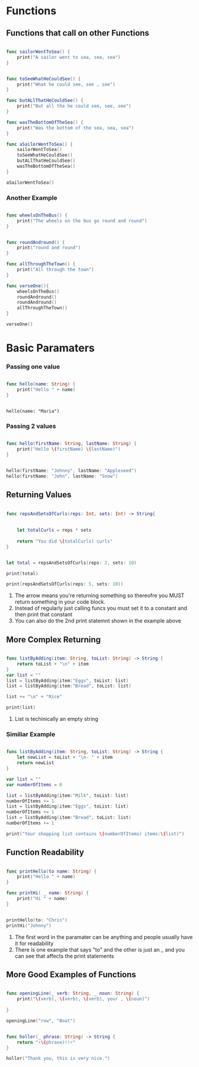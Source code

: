 # Functions


## Functions that call on other Functions



```swift

func sailorWentToSea() {
    print("A sailor went to sea, sea, sea")
}


func toSeeWhatHeCouldSee() {
    print("What he could see, see , see")
}

func butALlThatHeCouldSee() {
    print("But all tha he could see, see, see")
}

func wasTheBottomOfTheSea() {
    print("Was the bottom of the sea, sea, sea")
}

func aSailorWentToSea() {
    sailorWentToSea()
    toSeeWhatHeCouldSee()
    butALlThatHeCouldSee()
    wasTheBottomOfTheSea()
}

aSailorWentToSea()

```

### Another Example

```swift

func wheelsOnTheBus() {
    print("The wheels on the bus go round and round")
}


func roundAndround() {
    print("round and round")
}

func allThroughTheTown() {
    print("All through the town")
}

func verseOne(){
    wheelsOnTheBus()
    roundAndround()
    roundAndround()
    allThroughTheTown()
}

verseOne()

```

# Basic Paramaters

### Passing one value

```swift

func hello(name: String) {
    print("Hello " + name)
}

```

```

hello(name: "Maria")

```
### Passing 2 values

```swift

func hello(firstName: String, lastName: String) {
    print("Hello \(firstName) \(lastName)")
}

```

```swift

hello(firstName: "Johnny", lastName: "Appleseed")
hello(firstName: "John", lastName: "Snow")

```

## Returning Values

```swift

func repsAndSetsOfCurls(reps: Int, sets: Int) -> String{
  
    
    let totalCurls = reps * sets
    
    return "You did \(totalCurls) curls"
}

```

```swift

let total = repsAndSetsOfCurls(reps: 2, sets: 10)

print(total)

print(repsAndSetsOfCurls(reps: 5, sets: 10))

```

1. The arrow means you're returning something so thereofre you MUST return something in your code block.
2. Instead of regularly just calling funcs you must set it to a constant and then print that constant
3. You can also do the 2nd print statemnt shown in the example above

## More Complex Returning 

```swift

func listByAdding(item: String, toList: String) -> String {
    return toList + "\n" + item
}
var list = ""
list = listByAdding(item:"Eggs", toList: list)
list = listByAdding(item:"Bread", toList: list)

list += "\n" + "Rice"

print(list)

```

1. List is techinically an empty string

### Similiar Example 

```swift

func listByAdding(item: String, toList: String) -> String {
    let newList = toList + "\n- " + item
    return newList
}

var list = ""
var numberOfItems = 0

list = listByAdding(item:"Milk", toList: list)
numberOfItems += 1
list = listByAdding(item:"Eggs", toList: list)
numberOfItems += 1
list = listByAdding(item:"Bread", toList: list)
numberOfItems += 1

print("Your shopping list contains \(numberOfItems) items:\(list)")

```

## Function Readability

```swift

func printHello(to name: String) {
    print("Hello " + name)
}

func printHi( _ name: String) {
    print("Hi " + name)
}


printHello(to: "Chris")
printHi("Johnny")

```

1. The first word in the paramater can be anything and people usually have it for readability
2. There is one example that says "to" and the other is just an  _  and you can see that affects the print statements

## More Good Examples of Functions

```swift

func openingLine(_ verb: String, _ noun: String) {
    print("\(verb), \(verb), \(verb), your , \(noun)")
    
}

openingLine("row", "Boat")

```

```swift

func holler(_ phrase: String) -> String {
    return "⚡️\(phrase)!!⚡️"
}

holler("Thank you, this is very nice.")

```
